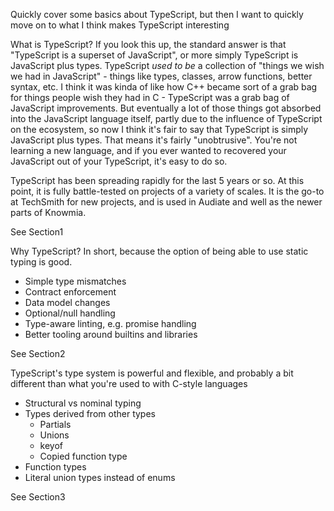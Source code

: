 Quickly cover some basics about TypeScript, but then I want to quickly move on to what I think makes TypeScript interesting

What is TypeScript? If you look this up, the standard answer is that "TypeScript is a superset of JavaScript", or more simply TypeScript is JavaScript plus types. TypeScript _used to be_ a collection of "things we wish we had in JavaScript" - things like types, classes, arrow functions, better syntax, etc. I think it was kinda of like how C++ became sort of a grab bag for things people wish they had in C - TypeScript was a grab bag of JavaScript improvements. But eventually a lot of those things got absorbed into the JavaScript language itself, partly due to the influence of TypeScript on the ecosystem, so now I think it's fair to say that TypeScript is simply JavaScript plus types. That means it's fairly "unobtrusive". You're not learning a new language, and if you ever wanted to recovered your JavaScript out of your TypeScript, it's easy to do so.

TypeScript has been spreading rapidly for the last 5 years or so. At this point, it is fully battle-tested on projects of a variety of scales. It is the go-to at TechSmith for new projects, and is used in Audiate and well as the newer parts of Knowmia.

See Section1

Why TypeScript? In short, because the option of being able to use static typing is good.
- Simple type mismatches
- Contract enforcement
- Data model changes
- Optional/null handling
- Type-aware linting, e.g. promise handling
- Better tooling around builtins and libraries

See Section2

TypeScript's type system is powerful and flexible, and probably a bit different than what you're used to with C-style languages
- Structural vs nominal typing
- Types derived from other types
  - Partials
  - Unions
  - keyof
  - Copied function type
- Function types
- Literal union types instead of enums

See Section3
